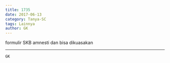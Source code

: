 ```yaml
---
title: 1735
date: 2017-06-13
category: Tanya-SC
tags: Lainnya
author: GK
---
```


formulir SKB amnesti dan bisa dikuasakan

---



`GK`
